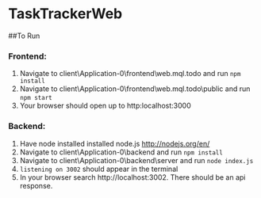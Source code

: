 # TaskTrackerWeb

##To Run

### Frontend: 
1. Navigate to client\Application-0\frontend\web.mql.todo and run `npm install`
2. Navigate to client\Application-0\frontend\web.mql.todo\public and run `npm start`
3. Your browser should open up to http:localhost:3000

### Backend:
1. Have node installed installed node.js http://nodejs.org/en/
2. Navigate to client\Application-0\backend and run `npm install`
3. Navigate to client\Application-0\backend\server and run `node index.js`
4. `listening on 3002` should appear in the terminal
5. In your browser search http://localhost:3002. There should be an api response.
